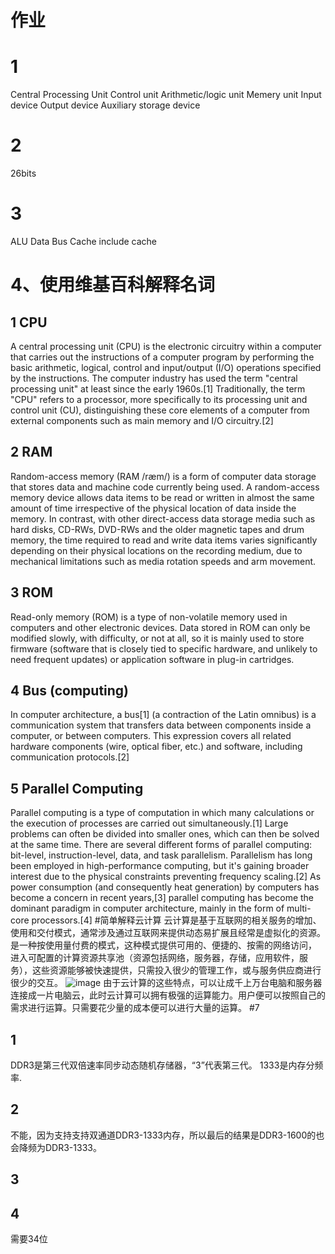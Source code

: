 # 作业
# 1 
Central Processing Unit
Control unit
Arithmetic/logic unit
Memery unit
Input device
Output device
Auxiliary storage device
# 2
26bits
# 3
ALU
Data
Bus
Cache
include cache
 
# 4、使用维基百科解释名词
## 1 CPU
A central processing unit (CPU) is the electronic circuitry within a computer that carries out the instructions of a computer program by performing the basic arithmetic, logical, control and input/output (I/O) operations specified by the instructions. The computer industry has used the term "central processing unit" at least since the early 1960s.[1] Traditionally, the term "CPU" refers to a processor, more specifically to its processing unit and control unit (CU), distinguishing these core elements of a computer from external components such as main memory and I/O circuitry.[2]
## 2 RAM
Random-access memory (RAM /ræm/) is a form of computer data storage that stores data and machine code currently being used. A random-access memory device allows data items to be read or written in almost the same amount of time irrespective of the physical location of data inside the memory. In contrast, with other direct-access data storage media such as hard disks, CD-RWs, DVD-RWs and the older magnetic tapes and drum memory, the time required to read and write data items varies significantly depending on their physical locations on the recording medium, due to mechanical limitations such as media rotation speeds and arm movement.
## 3 ROM
Read-only memory (ROM) is a type of non-volatile memory used in computers and other electronic devices. Data stored in ROM can only be modified slowly, with difficulty, or not at all, so it is mainly used to store firmware (software that is closely tied to specific hardware, and unlikely to need frequent updates) or application software in plug-in cartridges.
## 4 Bus (computing)
In computer architecture, a bus[1] (a contraction of the Latin omnibus) is a communication system that transfers data between components inside a computer, or between computers. This expression covers all related hardware components (wire, optical fiber, etc.) and software, including communication protocols.[2]
## 5 Parallel Computing
Parallel computing is a type of computation in which many calculations or the execution of processes are carried out simultaneously.[1] Large problems can often be divided into smaller ones, which can then be solved at the same time. There are several different forms of parallel computing: bit-level, instruction-level, data, and task parallelism. Parallelism has long been employed in high-performance computing, but it's gaining broader interest due to the physical constraints preventing frequency scaling.[2] As power consumption (and consequently heat generation) by computers has become a concern in recent years,[3] parallel computing has become the dominant paradigm in computer architecture, mainly in the form of multi-core processors.[4]
#简单解释云计算
云计算是基于互联网的相关服务的增加、使用和交付模式，通常涉及通过互联网来提供动态易扩展且经常是虚拟化的资源。是一种按使用量付费的模式，这种模式提供可用的、便捷的、按需的网络访问， 进入可配置的计算资源共享池（资源包括网络，服务器，存储，应用软件，服务），这些资源能够被快速提供，只需投入很少的管理工作，或与服务供应商进行很少的交互。
![image](https://ss0.baidu.com/6ONWsjip0QIZ8tyhnq/it/u=3520403385,2696131996&fm=173&s=F12B98544B1048C6030224DB030010BB&w=400&h=231&img.JPEG)
由于云计算的这些特点，可以让成千上万台电脑和服务器连接成一片电脑云，此时云计算可以拥有极强的运算能力。用户便可以按照自己的需求进行运算。只需要花少量的成本便可以进行大量的运算。
#7
## 1
DDR3是第三代双倍速率同步动态随机存储器，“3”代表第三代。
1333是内存分频率.
## 2
不能，因为支持支持双通道DDR3-1333内存，所以最后的结果是DDR3-1600的也会降频为DDR3-1333。
## 3

## 4
需要34位


 

